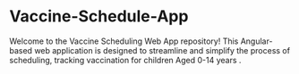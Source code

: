 # Vaccine-Schedule-App
Welcome to the Vaccine Scheduling Web App repository! This Angular-based web application is designed to streamline and simplify the process of scheduling, tracking vaccination for children Aged 0-14 years .
